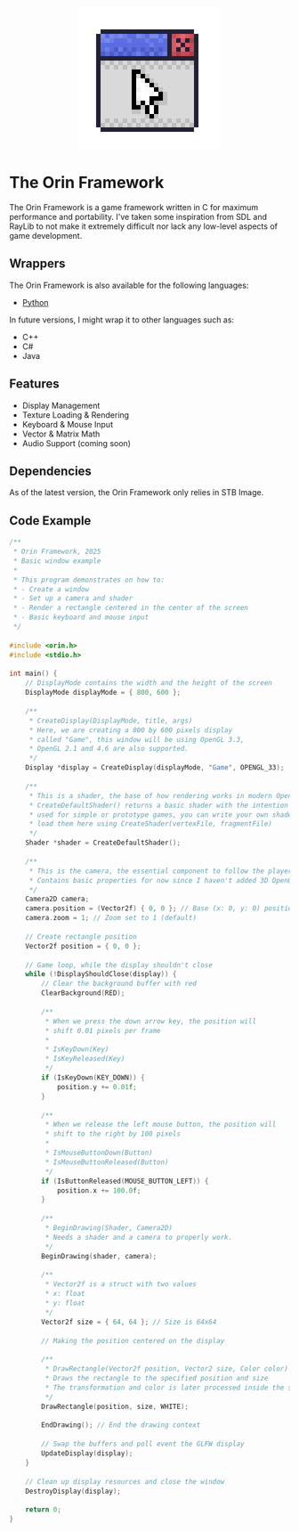 <p align="center">
    <img src="orin-framework-512x.png" width="256" alt="Logo">
</p>

# The Orin Framework
The Orin Framework is a game framework written in C for maximum performance and portability.
I've taken some inspiration from SDL and RayLib to not make it extremely difficult nor lack
any low-level aspects of game development.

## Wrappers
The Orin Framework is also available for the following languages:
- [Python](./python/)


In future versions, I might wrap it to other languages such as:
- C++
- C#
- Java


## Features
- Display Management
- Texture Loading & Rendering
- Keyboard & Mouse Input
- Vector & Matrix Math
- Audio Support (coming soon)


## Dependencies
As of the latest version, the Orin Framework only relies in STB Image.


## Code Example
```c
/**
 * Orin Framework, 2025
 * Basic window example
 *
 * This program demonstrates on how to:
 * - Create a window
 * - Set up a camera and shader
 * - Render a rectangle centered in the center of the screen
 * - Basic keyboard and mouse input
 */

#include <orin.h>
#include <stdio.h>

int main() {
    // DisplayMode contains the width and the height of the screen
    DisplayMode displayMode = { 800, 600 };

    /**
     * CreateDisplay(DisplayMode, title, args)
     * Here, we are creating a 800 by 600 pixels display
     * called "Game", this window will be using OpenGL 3.3,
     * OpenGL 2.1 and 4.6 are also supported.
     */
    Display *display = CreateDisplay(displayMode, "Game", OPENGL_33);

    /**
     * This is a shader, the base of how rendering works in modern OpenGL
     * CreateDefaultShader() returns a basic shader with the intention of being
     * used for simple or prototype games, you can write your own shaders and
     * load them here using CreateShader(vertexFile, fragmentFile)
     */
    Shader *shader = CreateDefaultShader();

    /**
     * This is the camera, the essential component to follow the player and etc.
     * Contains basic properties for now since I haven't added 3D OpenGL yet.
     */
    Camera2D camera;
    camera.position = (Vector2f) { 0, 0 }; // Base (x: 0, y: 0) position
    camera.zoom = 1; // Zoom set to 1 (default)

    // Create rectangle position
    Vector2f position = { 0, 0 };

    // Game loop, while the display shouldn't close
    while (!DisplayShouldClose(display)) {
        // Clear the background buffer with red
        ClearBackground(RED);

        /**
         * When we press the down arrow key, the position will
         * shift 0.01 pixels per frame
         *
         * IsKeyDown(Key)
         * IsKeyReleased(Key)
         */
        if (IsKeyDown(KEY_DOWN)) {
            position.y += 0.01f;
        }

        /**
         * When we release the left mouse button, the position will
         * shift to the right by 100 pixels
         *
         * IsMouseButtonDown(Button)
         * IsMouseButtonReleased(Button)
         */
        if (IsButtonReleased(MOUSE_BUTTON_LEFT)) {
            position.x += 100.0f;
        }

        /**
         * BeginDrawing(Shader, Camera2D)
         * Needs a shader and a camera to properly work.
         */
        BeginDrawing(shader, camera);

        /**
         * Vector2f is a struct with two values
         * x: float
         * y: float
         */
        Vector2f size = { 64, 64 }; // Size is 64x64

        // Making the position centered on the display

        /**
         * DrawRectangle(Vector2f position, Vector2 size, Color color)
         * Draws the rectangle to the specified position and size
         * The transformation and color is later processed inside the shaders
         */
        DrawRectangle(position, size, WHITE);

        EndDrawing(); // End the drawing context

        // Swap the buffers and poll event the GLFW display
        UpdateDisplay(display);
    }

    // Clean up display resources and close the window
    DestroyDisplay(display);

    return 0;
}
```
